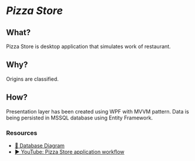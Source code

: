 ﻿# ***Pizza Store***

## What?
Pizza Store is desktop application that simulates work of restaurant. 

## Why?
Origins are classified.

## How?
Presentation layer has been created using WPF with MVVM pattern.
Data is being persisted in MSSQL database using Entity Framework.

### Resources
- [💾 Database Diagram](https://github.com/hubertgad/PizzaStore/wiki/Database-diagram)
- [▶️ YouTube: Pizza Store application workflow](https://youtu.be/0qm-oSK_f9w)